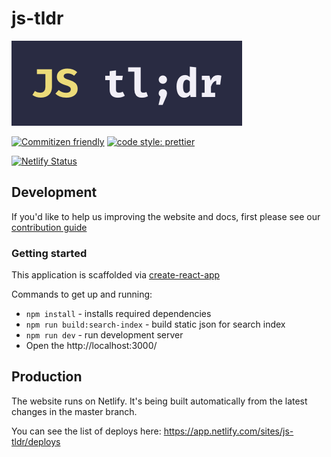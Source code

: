 # js-tldr

![logo](logo.png)

[![Commitizen friendly](https://img.shields.io/badge/commitizen-friendly-brightgreen.svg)](http://commitizen.github.io/cz-cli/) [![code style: prettier](https://img.shields.io/badge/code_style-prettier-ff69b4.svg?style=flat-square)](https://github.com/prettier/prettier)

[![Netlify Status](https://api.netlify.com/api/v1/badges/3d337295-5694-4b94-9d1b-baca784bde93/deploy-status)](https://app.netlify.com/sites/js-tldr/deploys)

## Development

If you'd like to help us improving the website and docs, first please see our [contribution guide](CONTRIBUTING.md)

### Getting started

This application is scaffolded via [create-react-app](https://github.com/facebook/create-react-app)

Commands to get up and running:

- `npm install` - installs required dependencies
- `npm run build:search-index` - build static json for search index
- `npm run dev` - run development server
- Open the http://localhost:3000/


## Production

The website runs on Netlify. It's being built automatically from the latest changes in the master branch. 

You can see the list of deploys here: https://app.netlify.com/sites/js-tldr/deploys
